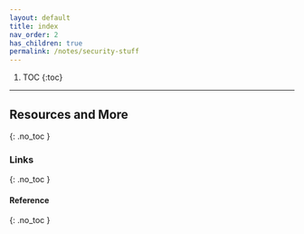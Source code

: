 ```yaml
---
layout: default
title: index
nav_order: 2
has_children: true
permalink: /notes/security-stuff
---
```


1. TOC
{:toc}



---

## Resources and More
{: .no_toc }
### Links
{: .no_toc }
#### Reference
{: .no_toc }
